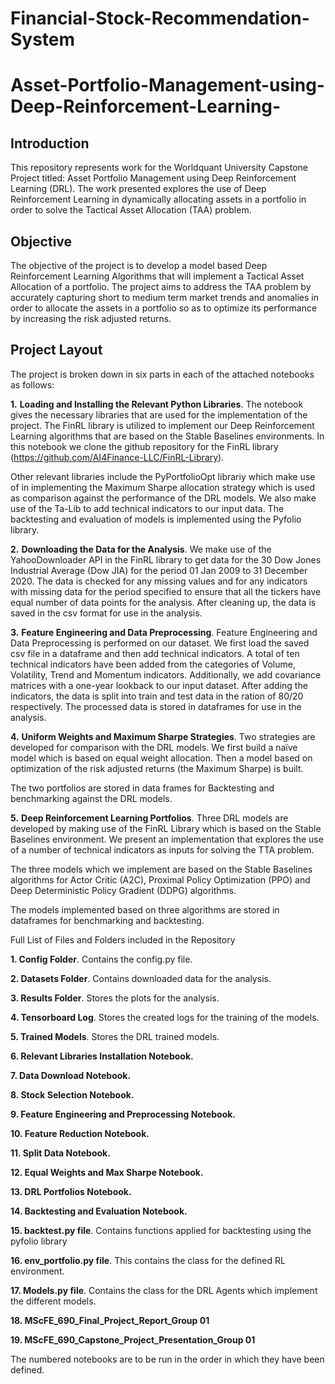 # Financial-Stock-Recommendation-System
# Asset-Portfolio-Management-using-Deep-Reinforcement-Learning-

## Introduction
This repository represents work for the Worldquant University Capstone Project titled: Asset Portfolio Management using Deep Reinforcement Learning (DRL).
The work presented explores the use of Deep Reinforcement Learning in dynamically allocating assets in a portfolio in order to solve the Tactical Asset Allocation (TAA) problem. 

## Objective
The objective of the project is to develop a model based Deep Reinforcement Learning Algorithms that will implement a Tactical Asset Allocation of a portfolio. 
The project aims to address the TAA problem by accurately capturing short to medium term market trends and anomalies in order to allocate the assets in a portfolio so as to optimize its performance by increasing the risk adjusted returns.

## Project Layout
The project is broken down in six parts in each of the attached notebooks as follows:

  **1.**	**Loading and Installing the Relevant Python Libraries**. The notebook gives the necessary libraries that are used for the implementation of the project. The FinRL library is utilized to implement our Deep Reinforcement Learning algorithms that are based on the Stable Baselines environments. In this notebook we clone the github repository for the FinRL library (https://github.com/AI4Finance-LLC/FinRL-Library). 

  Other relevant libraries include the PyPortfolioOpt librariy which make use of in implementing the Maximum Sharpe allocation strategy which is used as comparison against the performance of the DRL models. We also make use of the Ta-Lib to add technical indicators to our input data. The backtesting and evaluation of models is implemented using the Pyfolio library.

  **2.**	**Downloading the Data for the Analysis**. We make use of the YahooDownloader API in the FinRL library to get data for the 30 Dow Jones Industrial Average (Dow JIA) for the period 01 Jan 2009 to 31 December 2020. 
  The data is checked for any missing values and for any indicators with missing data for the period specified to ensure that all the tickers have equal number of data points for the analysis.
  After cleaning up, the data is saved in the csv format for use in the analysis.
  
 **3.**	**Feature Engineering and Data Preprocessing**. Feature Engineering and Data Preprocessing is performed on our dataset. We first load the saved csv file in a dataframe and then add technical indicators. A total of ten technical indicators have been added from the categories of Volume, Volatility, Trend and Momentum indicators. Additionally, we add covariance matrices with a one-year lookback to our input dataset. 
  After adding the indicators, the data is split into train and test data in the ration of 80/20 respectively. The processed data is stored in dataframes for use in the analysis. 
  
  **4.**	**Uniform Weights and Maximum Sharpe Strategies**. Two strategies are developed for comparison with the DRL models. We first build a naïve model which is based     on equal weight allocation. Then a model based on optimization of the risk adjusted returns (the Maximum Sharpe) is built. 

  The two portfolios are stored in data frames for Backtesting and benchmarking against the DRL models. 

  **5.**	**Deep Reinforcement Learning Portfolios**. Three DRL models are developed by making use of the FinRL Library which is based on the Stable Baselines environment. We present an implementation that explores the use of a number of technical indicators as inputs for solving the TTA problem. 

The three models which we implement are based on the Stable Baselines algorithms for Actor Critic (A2C), Proximal Policy Optimization (PPO) and Deep Deterministic Policy Gradient (DDPG) algorithms. 

The models implemented based on three algorithms are stored in dataframes for benchmarking and backtesting.

Full List of Files and Folders included in the Repository

  **1.	Config Folder**. Contains the config.py file.

  **2.	Datasets Folder**. Contains downloaded data for the analysis.

  **3.	Results Folder**. Stores the plots for the analysis.

  **4.	Tensorboard Log**. Stores the created logs for the training of the models.

  **5.	Trained Models**. Stores the DRL trained models.

  **6.	Relevant Libraries Installation Notebook.**

  **7.	Data Download Notebook.**

  **8.	Stock Selection Notebook.**

  **9.	Feature Engineering and Preprocessing Notebook.**

  **10.	Feature Reduction Notebook.**

  **11.	Split Data Notebook.**

  **12.	Equal Weights and Max Sharpe Notebook.**

  **13.	DRL Portfolios Notebook.**

  **14.	Backtesting and Evaluation Notebook.**

  **15.	backtest.py file**. Contains functions applied for backtesting using the pyfolio library

  **16.	env_portfolio.py file**. This contains the class for the defined RL environment.

  **17.	Models.py file**. Contains the class for the DRL Agents which implement the different models.
  
  **18. MScFE_690_Final_Project_Report_Group 01**
  
  **19. MScFE_690_Capstone_Project_Presentation_Group 01**

The numbered notebooks are to be run in the order in which they have been defined. 
